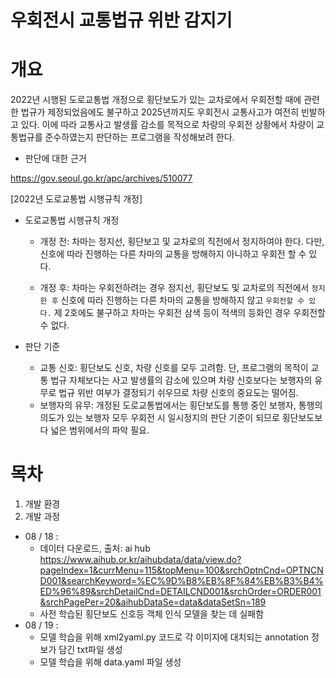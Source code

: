 우회전시 교통법규 위반 감지기
===========================

# 개요
2022년 시행된 도로교통법 개정으로 횡단보도가 있는 교차로에서 우회전할 때에 관련한 법규가 제정되었음에도 불구하고 2025년까지도 우회전시 교통사고가 여전히 빈발하고 있다. 이에 따라 교통사고 발생률 감소를 목적으로 차량의 우회전 상황에서 차량이 교통법규를 준수하였는지 판단하는 프로그램을 작성해보려 한다.

- 판단에 대한 근거

 https://gov.seoul.go.kr/apc/archives/510077

 [2022년 도로교통법 시행규칙 개정]

- 도로교통법 시행규칙 개정
    * 개정 전: 차마는 정지선, 횡단보고 및 교차로의 직전에서 정지하여야 한다.
    다만, 신호에 따라 진행하는 다른 차마의 교통을 방해하지 아니하고 우회전 할 수 있다.

    * 개정 후: 차마는 우회전하려는 경우 정지선, 횡단보도 및 교차로의 직전에서
    `정지한 후` 신호에 따라 진행하는 다른 차마의 교통을 방해하지 않고
    `우회전할 수 있다.`
    제 2호에도 불구하고 차마는 우회전 삼색 등이 적색의 등화인 경우 우회전할 수 없다.

- 판단 기준
    * 교통 신호: 횡단보도 신호, 차량 신호를 모두 고려함. 단, 프로그램의 목적이 교통 법규 자체보다는 사고 발생률의 감소에 있으며 차량 신호보다는 보행자의 유무로 법규 위반 여부가 결정되기 쉬우므로 차량 신호의 중요도는 떨어짐.
    * 보행자의 유무: 개정된 도로교통법에서는 횡단보도를 통행 중인 보행자, 통행의 의도가 있는 보행자 모두 우회전 시 일시정지의 판단 기준이 되므로 횡단보도보다 넓은 범위에서의 파악 필요.

# 목차

1. 개발 환경
2. 개발 과정
 * 08 / 18 : 
    - 데이터 다운로드, 출처: ai hub https://www.aihub.or.kr/aihubdata/data/view.do?pageIndex=1&currMenu=115&topMenu=100&srchOptnCnd=OPTNCND001&searchKeyword=%EC%9D%B8%EB%8F%84%EB%B3%B4%ED%96%89&srchDetailCnd=DETAILCND001&srchOrder=ORDER001&srchPagePer=20&aihubDataSe=data&dataSetSn=189
    - 사전 학습된 횡단보도 신호등 객체 인식 모델을 찾는 데 실패함
 * 08 / 19 :
    - 모델 학습을 위해 xml2yaml.py 코드로 각 이미지에 대치되는 annotation 정보가 담긴 txt파일 생성
    - 모델 학습을 위해 data.yaml 파일 생성